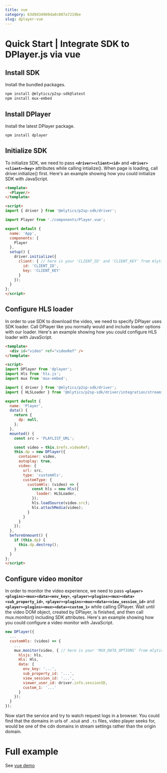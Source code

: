 ```yaml
---
title: vue
category: 63d9d34969da0c007a7219be
slug: dplayer-vue
---
```

# Quick Start | Integrate SDK to DPlayer.js via vue

## Install SDK

Install the bundled packages.

```bash
npm install @mlytics/p2sp-sdk@latest
npm install mux-embed
```



## Install DPlayer

Install the latest DPlayer package.

```bash
npm install dplayer
```



## Initialize SDK

To initialize SDK, we need to pass **`<driver><client><id>`** and **`<driver><client><key>`** attributes while calling intialize(). When page is loading, call driver.initialize() first. Here's an example showing how you could initialize SDK with JavaScript.

```html
<template>
  <Player/>
</template>

<script>
import { driver } from '@mlytics/p2sp-sdk/driver';

import Player from './components/Player.vue';

export default {
  name: 'App',
  components: {
    Player
  },
  setup() {
    driver.initialize({
      client: { // here is your 'CLIENT_ID' and 'CLIENT_KEY' from mlytics portal
        id: 'CLIENT_ID',
        key: 'CLIENT_KEY'
      }
    });
  }
};
</script>
```



## Configure HLS loader

In order to use SDK to download the video, we need to specify DPlayer uses SDK loader. Call DPlayer like you normally would and include loader options with our loader. Here's an example showing how you could configure HLS loader with JavaScript.

```html
<template>
  <div id="video" ref="videoRef" />
</template>

<script>
import DPlayer from 'dplayer';
import Hls from 'hls.js';
import mux from 'mux-embed';

import { driver } from '@mlytics/p2sp-sdk/driver';
import { HLSLoader } from '@mlytics/p2sp-sdk/driver/integration/streaming/hls';

export default {
  name: 'Player',
  data() {
    return {
      dp: null,
    };
  },
  mounted() {
    const src = 'PLAYLIST_URL';

    const video = this.$refs.videoRef;
    this.dp = new DPlayer({
      container: video,
      autoplay: true,
      video: {
        url: src,
        type: 'customHls',
        customType: {
          customHls: (video) => {
            const hls = new Hls({
              loader: HLSLoader,
            });
            hls.loadSource(video.src);
            hls.attachMedia(video);
          }
        }
      }
    });
  },
  beforeUnmount() {
    if (this.dp) {
      this.dp.destroy();
    }
  }
};
</script>
```



## Configure video monitor

In order to monitor the video experience, we need to pass **`<player><plugins><mux><data><env_key>`**, **`<player><plugins><mux><data><sub_property_id>`**, **`<player><plugins><mux><data><view_session_id>`** and **`<player><plugins><mux><data><custom_1>`** while calling DPlayer. Wait until the video DOM object, created by DPlayer, is finished, and then call mux.monitor() including SDK attributes. Here's an example showing how you could configure a video monitor with JavaScript.

```javascript
new DPlayer({
  ...
  customHls: (video) => {
    ...
    mux.monitor(video, { // here is your 'MUX_DATA_OPTIONS' from mlytics portal
      hlsjs: hls,
      Hls: Hls,
      data: {
        env_key: '...',
        sub_property_id: '...',
        view_session_id: '...',
        viewer_user_id: driver.info.sessionID,
        custom_1: '...'
      }
    });
  }
});
```

Now start the service and try to watch request logs in a browser. You could find that the domains in urls of `.m3u8` and `.ts` files, video player seeks for,  would be one of the cdn domains in stream settings rather than the origin domain.

# Full example

See [vue demo](https://github.com/mlytics/stream-sdk-guide/tree/main/DPlayer/vue-sample)